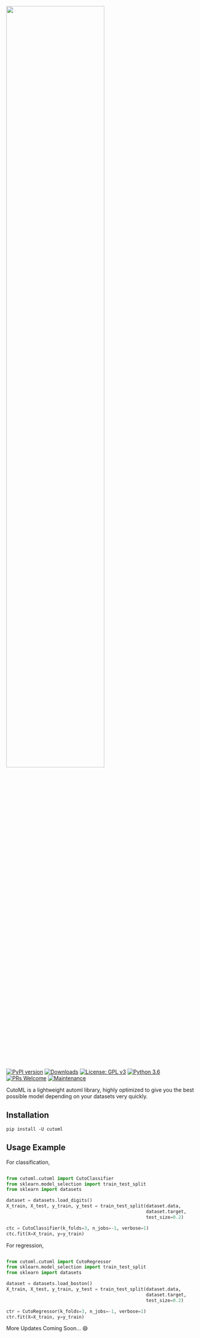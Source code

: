 <img src="https://user-images.githubusercontent.com/51676294/105076115-ac83e100-5ab0-11eb-8743-9a6dcc21cf45.png" width="72%"></img>


[![PyPI version](https://badge.fury.io/py/cutoml.svg)](https://pypi.org/project/cutoml/)
[![Downloads](https://pepy.tech/badge/cutoml)](https://pepy.tech/project/cutoml)
[![License: GPL v3](https://img.shields.io/badge/License-GPLv3-blue.svg)](https://github.com/omkarudawant/CutoML/blob/main/LICENSE)
[![Python 3.6](https://img.shields.io/badge/python-3.6+-blue.svg)](https://www.python.org/downloads/)
[![PRs Welcome](https://img.shields.io/badge/PRs-welcome-brightgreen.svg?style=flat-square)](https://github.com/omkarudawant/CutoML/pulls)
[![Maintenance](https://img.shields.io/badge/Maintained%3F-yes-green.svg)](https://github.com/omkarudawant/CutoML)

CutoML is a lightweight automl library, highly optimized to give you the best possible model depending on your datasets very quickly.


Installation
------------

    pip install -U cutoml

Usage Example
-------------


For classification,

```python

from cutoml.cutoml import CutoClassifier
from sklearn.model_selection import train_test_split
from sklearn import datasets

dataset = datasets.load_digits()
X_train, X_test, y_train, y_test = train_test_split(dataset.data,
                                                    dataset.target,
                                                    test_size=0.2)

ctc = CutoClassifier(k_folds=3, n_jobs=-1, verbose=1)
ctc.fit(X=X_train, y=y_train)
```

For regression,

```python

from cutoml.cutoml import CutoRegressor
from sklearn.model_selection import train_test_split
from sklearn import datasets

dataset = datasets.load_boston()
X_train, X_test, y_train, y_test = train_test_split(dataset.data,
                                                    dataset.target,
                                                    test_size=0.2)

ctr = CutoRegressor(k_folds=3, n_jobs=-1, verbose=1)
ctr.fit(X=X_train, y=y_train)
```

More Updates Coming Soon... 😄

